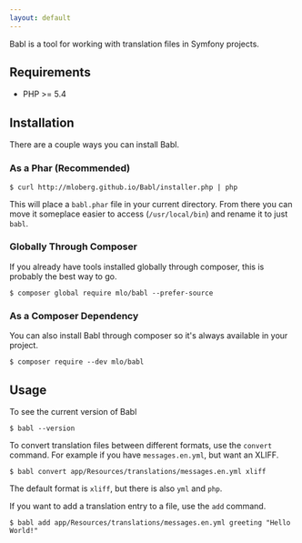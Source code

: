 ```yaml
---
layout: default
---
```

Babl is a tool for working with translation files in Symfony projects.

## Requirements

* PHP >= 5.4

## Installation

There are a couple ways you can install Babl.

### As a Phar (Recommended)

    $ curl http://mloberg.github.io/Babl/installer.php | php

This will place a `babl.phar` file in your current directory. From there you can
move it someplace easier to access (`/usr/local/bin`) and rename it to just
`babl`.

### Globally Through Composer

If you already have tools installed globally through composer, this is probably
the best way to go.

    $ composer global require mlo/babl --prefer-source

### As a Composer Dependency

You can also install Babl through composer so it's always available in your
project.

    $ composer require --dev mlo/babl

## Usage

To see the current version of Babl

    $ babl --version

To convert translation files between different formats, use the `convert`
command. For example if you have `messages.en.yml`, but want an XLIFF.

    $ babl convert app/Resources/translations/messages.en.yml xliff

The default format is `xliff`, but there is also `yml` and `php`.

If you want to add a translation entry to a file, use the `add` command.

    $ babl add app/Resources/translations/messages.en.yml greeting "Hello World!"
